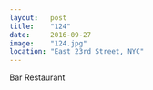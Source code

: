 ```yaml
---
layout:   post
title:    "124"
date:     2016-09-27
image:    "124.jpg"
location: "East 23rd Street, NYC"
---
```


Bar Restaurant
